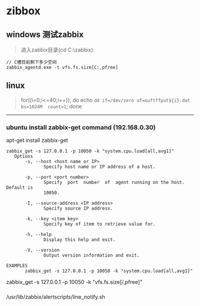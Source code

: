 # zibbox

## windows 测试zabbix

> 进入zabbix目录(cd C:\zabbix)

```
// C槽目前剩下多少空间
zabbix_agentd.exe -t vfs.fs.size[C:,pfree]
```

## linux 

> for((i=0;i<=40;i++)); do echo `dd if=/dev/zero of=ouftffput${i}.dat  bs=1024M  count=1`; done

---

### ubuntu install zabbix-get command (192.168.0.30)
apt-get install zabbix-get

```
zabbix_get -s 127.0.0.1 -p 10050 -k "system.cpu.load[all,avg1]"
   Options
       -s, --host <host name or IP>
              Specify host name or IP address of a host.

       -p, --port <port number>
              Specify  port  number  of  agent running on the host. Default is
              10050.

       -I, --source-address <IP address>
              Specify source IP address.

       -k, --key <item key>
              Specify key of item to retrieve value for.

       -h, --help
              Display this help and exit.

       -V, --version
              Output version information and exit.

EXAMPLES
       zabbix_get -s 127.0.0.1 -p 10050 -k "system.cpu.load[all,avg1]"
```

zabbix_get -s 127.0.0.1 -p 10050 -k "vfs.fs.size[/,pfree]"


### 
/usr/lib/zabbix/alertscripts/line_notify.sh